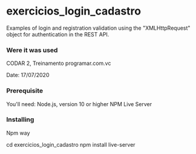# exercicios_login_cadastro

Examples of login and registration validation using the "XMLHttpRequest" object for authentication in the REST API.

### Were it was used

CODAR 2, Treinamento programar.com.vc

Date: 17/07/2020

### Prerequisite

You'll need:
Node.js, version 10 or higher
NPM Live Server

### Installing
Npm way

cd exercicios_login_cadastro
npm install
live-server
